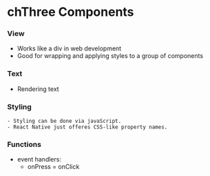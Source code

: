 # chThree Components
### View
- Works like a div in web development
- Good for wrapping and applying styles to a group of components
### Text
- Rendering text 

### Styling
    - Styling can be done via javaScript.
    - React Native just offeres CSS-like property names. 

### Functions
- event handlers:
    - onPress = onClick
